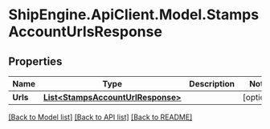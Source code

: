 # ShipEngine.ApiClient.Model.StampsAccountUrlsResponse
## Properties

Name | Type | Description | Notes
------------ | ------------- | ------------- | -------------
**Urls** | [**List&lt;StampsAccountUrlResponse&gt;**](StampsAccountUrlResponse.md) |  | [optional] 

[[Back to Model list]](../README.md#documentation-for-models) [[Back to API list]](../README.md#documentation-for-api-endpoints) [[Back to README]](../README.md)

